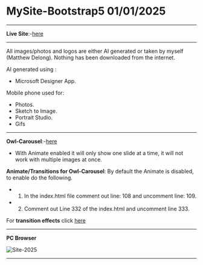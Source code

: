 # MySite-Bootstrap5 01/01/2025

---

**Live Site**:-[here](https://matthews-world.netlify.app/)

---

All images/photos and logos are either AI generated or taken by myself (Matthew Delong). 
Nothing has been downloaded from the internet.

AI generated using : 
- Microsoft Designer App.

Mobile phone used for: 
- Photos.
- Sketch to Image.
- Portrait Studio.
- Gifs

---

**Owl-Carousel**:-[here](https://owlcarousel2.github.io/OwlCarousel2/)
- With Animate enabled it will only show one slide at a time, it will not work with multiple images at once.

**Animate/Transitions for Owl-Carousel**:
By default the Animate is disabled, to enable do the following.
- 1. In the index.html file comment out line: 108 and uncomment line: 109.
- 2. Comment out Line 332 of the index.html and uncomment line 333.

For **transition effects** click [here](https://animate.style/)

---

**PC Browser** 

![Site-2025](https://github.com/user-attachments/assets/3aecfb8a-8917-44b2-a8c6-6553a19fe215)

---






